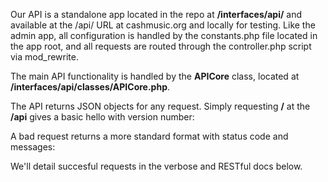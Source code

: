 Our API is a standalone app located in the repo at **/interfaces/api/** and available
at the /api/ URL at cashmusic.org and locally for testing. Like the admin app, all 
configuration is handled by the constants.php file located in the app root, and all 
requests are routed through the controller.php script via mod_rewrite. 

The main API functionality is handled by the **APICore** class, located at 
**/interfaces/api/classes/APICore.php**.

The API returns JSON objects for any request. Simply requesting **/** at the **/api**
gives a basic hello with version number:

<script src="https://gist.github.com/jessevondoom/b51b3ec5bee653d46cff.js"></script>

A bad request returns a more standard format with status code and messages:

<script src="https://gist.github.com/jessevondoom/c01eaae218cb6129acbf.js"></script>

We'll detail succesful requests in the verbose and RESTful docs below.